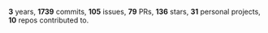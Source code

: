 **3** years, **1739** commits, **105** issues, **79** PRs, **136** stars, **31** personal projects, **10** repos contributed to.

